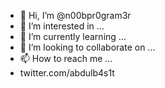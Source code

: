 - 👋 Hi, I’m @n00bpr0gram3r
- 👀 I’m interested in ...
- 🌱 I’m currently learning ...
- 💞️ I’m looking to collaborate on ...
- 📫 How to reach me ...
- twitter.com/abdulb4s1t

<!---
n00bpr0gram3r/n00bpr0gram3r is a ✨ special ✨ repository because its `README.md` (this file) appears on your GitHub profile.
You can click the Preview link to take a look at your changes.
--->
